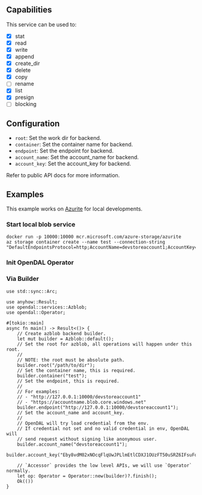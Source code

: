 ## Capabilities

This service can be used to:

- [x] stat
- [x] read
- [x] write
- [x] append
- [x] create_dir
- [x] delete
- [x] copy
- [ ] rename
- [x] list
- [x] presign
- [ ] blocking

## Configuration

- `root`: Set the work dir for backend.
- `container`: Set the container name for backend.
- `endpoint`: Set the endpoint for backend.
- `account_name`: Set the account_name for backend.
- `account_key`: Set the account_key for backend.

Refer to public API docs for more information.

## Examples

This example works on [Azurite](https://github.com/Azure/Azurite) for local developments.

### Start local blob service

```shell
docker run -p 10000:10000 mcr.microsoft.com/azure-storage/azurite
az storage container create --name test --connection-string "DefaultEndpointsProtocol=http;AccountName=devstoreaccount1;AccountKey=Eby8vdM02xNOcqFlqUwJPLlmEtlCDXJ1OUzFT50uSRZ6IFsuFq2UVErCz4I6tq/K1SZFPTOtr/KBHBeksoGMGw==;BlobEndpoint=http://127.0.0.1:10000/devstoreaccount1;"
```

### Init OpenDAL Operator

### Via Builder

```rust,no_run
use std::sync::Arc;

use anyhow::Result;
use opendal::services::Azblob;
use opendal::Operator;

#[tokio::main]
async fn main() -> Result<()> {
    // Create azblob backend builder.
    let mut builder = Azblob::default();
    // Set the root for azblob, all operations will happen under this root.
    //
    // NOTE: the root must be absolute path.
    builder.root("/path/to/dir");
    // Set the container name, this is required.
    builder.container("test");
    // Set the endpoint, this is required.
    //
    // For examples:
    // - "http://127.0.0.1:10000/devstoreaccount1"
    // - "https://accountname.blob.core.windows.net"
    builder.endpoint("http://127.0.0.1:10000/devstoreaccount1");
    // Set the account_name and account_key.
    //
    // OpenDAL will try load credential from the env.
    // If credential not set and no valid credential in env, OpenDAL will
    // send request without signing like anonymous user.
    builder.account_name("devstoreaccount1");
    builder.account_key("Eby8vdM02xNOcqFlqUwJPLlmEtlCDXJ1OUzFT50uSRZ6IFsuFq2UVErCz4I6tq/K1SZFPTOtr/KBHBeksoGMGw==");

    // `Accessor` provides the low level APIs, we will use `Operator` normally.
    let op: Operator = Operator::new(builder)?.finish();
    Ok(())
}
```
